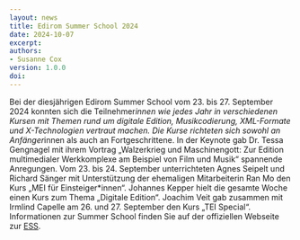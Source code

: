 ```yaml
---
layout: news
title: Edirom Summer School 2024
date: 2024-10-07
excerpt:
authors:
- Susanne Cox
version: 1.0.0
doi: 
---
```


Bei der diesjährigen Edirom Summer School vom 23. bis 27. September 2024 konnten sich die Teilnehmer*innen wie jedes Jahr in verschiedenen Kursen mit Themen rund um digitale Edition, Musikcodierung, XML-Formate und X-Technologien vertraut machen. Die Kurse richteten sich sowohl an Anfänger*innen als auch an Fortgeschrittene. In der Keynote gab Dr. Tessa Gengnagel mit ihrem Vortrag „Walzerkrieg und Maschinengott: Zur Edition multimedialer Werkkomplexe am Beispiel von Film und Musik“ spannende Anregungen. Vom 23. bis 24. September unterrichteten Agnes Seipelt und Richard Sänger mit Unterstützung der ehemaligen Mitarbeiterin Ran Mo den Kurs „MEI für Einsteiger*innen“. Johannes Kepper hielt die gesamte Woche einen Kurs zum Thema „Digitale Edition“. Joachim Veit gab zusammen mit Irmlind Capelle am 26. und 27. September den Kurs „TEI Special“. Informationen zur Summer School finden Sie auf der offiziellen Webseite zur [ESS].

[ESS]: https://ess.uni-paderborn.de/